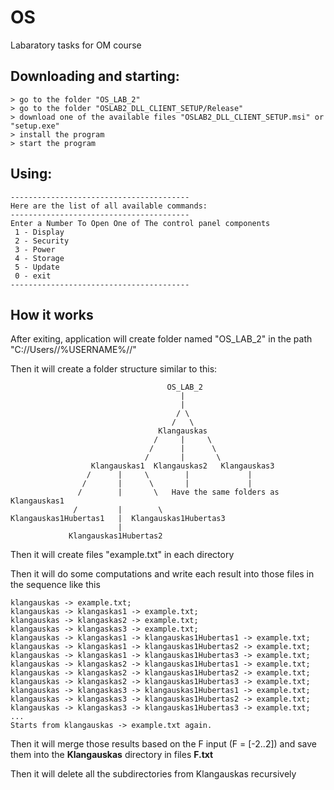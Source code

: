 # OS
Labaratory tasks for OM course 

## Downloading and starting:

```console
> go to the folder "OS_LAB_2"
> go to the folder "OSLAB2_DLL_CLIENT_SETUP/Release"
> download one of the available files "OSLAB2_DLL_CLIENT_SETUP.msi" or "setup.exe"
> install the program
> start the program
```

## Using:

```console
----------------------------------------
Here are the list of all available commands:
----------------------------------------
Enter a Number To Open One of The control panel components
 1 - Display
 2 - Security
 3 - Power
 4 - Storage
 5 - Update
 0 - exit
----------------------------------------
```

## How it works

After exiting, application will create folder named "OS_LAB_2" in the path "C://Users//%USERNAME%//"

Then it will create a folder structure similar to this:

```console
                                   OS_LAB_2
                                      |
                                      |
                                     / \
                                    /   \
                                 Klangauskas
                                /     |     \
                               /      |      \
                              /       |       \
                  Klangauskas1  Klangauskas2   Klangauskas3
                 /      |     \        |             |
                /       |      \       |             |
               /        |       \   Have the same folders as Klangauskas1
              /         |        \
Klangauskas1Hubertas1   |  Klangauskas1Hubertas3
                        |
             Klangauskas1Hubertas2
```

Then it will create files "example.txt" in each directory

Then it will do some computations and write each result into those files in the sequence like this

```console
klangauskas -> example.txt;
klangauskas -> klangaskas1 -> example.txt;
klangauskas -> klangaskas2 -> example.txt;
klangauskas -> klangaskas3 -> example.txt;
klangauskas -> klangaskas1 -> klangauskas1Hubertas1 -> example.txt;
klangauskas -> klangaskas1 -> klangauskas1Hubertas2 -> example.txt;
klangauskas -> klangaskas1 -> klangauskas1Hubertas3 -> example.txt;
klangauskas -> klangaskas2 -> klangauskas1Hubertas1 -> example.txt;
klangauskas -> klangaskas2 -> klangauskas1Hubertas2 -> example.txt;
klangauskas -> klangaskas2 -> klangauskas1Hubertas3 -> example.txt;
klangauskas -> klangaskas3 -> klangauskas1Hubertas1 -> example.txt;
klangauskas -> klangaskas3 -> klangauskas1Hubertas2 -> example.txt;
klangauskas -> klangaskas3 -> klangauskas1Hubertas3 -> example.txt;
...
Starts from klangauskas -> example.txt again.
```

Then it will merge those results based on the F input (F = [-2..2]) and save them into the **Klangauskas** directory in files **F.txt**

Then it will delete all the subdirectories from Klangauskas recursively
